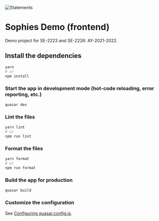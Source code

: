 ![Statements](https://img.shields.io/badge/Frontend%20Code%20Coverage-96.59%25-brightgreen.svg?style=flat&logo=jest)

# Sophies Demo (frontend)

Demo project for SE-2223 and SE-2226: AY-2021-2022.

## Install the dependencies

```bash
yarn
# or
npm install
```

### Start the app in development mode (hot-code reloading, error reporting, etc.)

```bash
quasar dev
```

### Lint the files

```bash
yarn lint
# or
npm run lint
```

### Format the files

```bash
yarn format
# or
npm run format
```

### Build the app for production

```bash
quasar build
```

### Customize the configuration

See [Configuring quasar.config.js](https://v2.quasar.dev/quasar-cli-vite/quasar-config-js).

